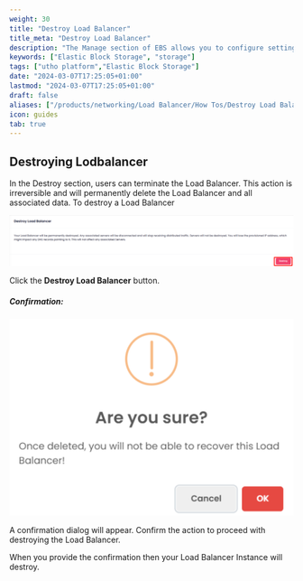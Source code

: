 ```yaml
---
weight: 30
title: "Destroy Load Balancer"
title_meta: "Destroy Load Balancer"
description: "The Manage section of EBS allows you to configure settings, resize volumes, attach or detach them from instances, and destroy volumes when no longer needed."
keywords: ["Elastic Block Storage", "storage"]
tags: ["utho platform","Elastic Block Storage"]
date: "2024-03-07T17:25:05+01:00"
lastmod: "2024-03-07T17:25:05+01:00"
draft: false 
aliases: ["/products/networking/Load Balancer/How Tos/Destroy Load Balancer"]
icon: guides
tab: true
---
```

## Destroying Lodbalancer

In the Destroy section, users can terminate the Load Balancer. This action is irreversible and will permanently delete the Load Balancer and all associated data. To destroy a Load Balancer

![1743685157685](image/index/1743685157685.png)

Click the **Destroy Load Balancer** button.

##### **Confirmation:**

![1743685129068](image/index/1743685129068.png)

A confirmation dialog will appear. Confirm the action to proceed with destroying the Load Balancer.

When you provide the confirmation then your Load Balancer Instance will destroy.
